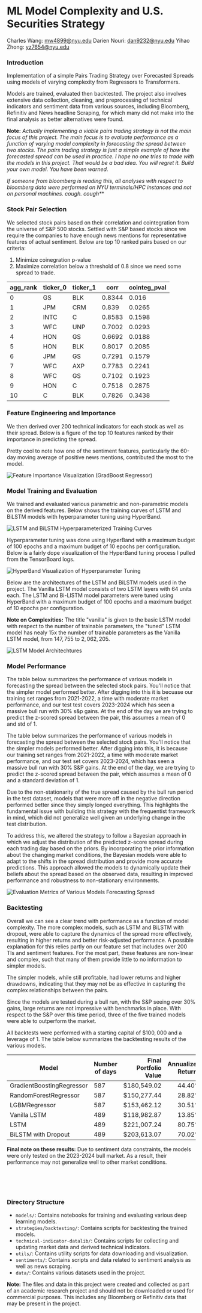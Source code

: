 # ML Model Complexity and U.S. Securities Strategy

Charles Wang: mw4899@nyu.edu
Darien Nouri: dan9232@nyu.edu
Yihao Zhong: yz7654@nyu.edu

### Introduction


Implementation of a simple Pairs Trading Strategy over Forecasted Spreads using models of varying complexity from Regressors to Transformers.

Models are trained, evaluated then backtested. The project also involves extensive data collection, cleaning, and preprocessing of technical indicators and sentiment data from various sources, including Bloomberg, Refinitiv and News headline Scraping, for which many did not make into the final analysis as better alternatives were found.


**Note:** *Actually implementing a viable pairs trading strategy is not the main focus of this project. The main focus is to evaluate performance as a function of varying model complexity in forecasting the spread between two stocks. The pairs trading strategy is just a simple example of how the forecasted spread can be used in practice. I hope no one tries to trade with the models in this project. That would be a bad idea. You will regret it. Build your own model. You have been warned.*

*If someone from bloomberg is reading this, all analyses with respect to bloomberg data were performed on NYU terminals/HPC instances and not on personal machines. cough. cough\***

### Stock Pair Selection

We selected stock pairs based on their correlation and cointegration from the universe of S&P 500 stocks. Settled with S&P based stocks since we require the companies to have enough news mentions for representative features of actual sentiment. Below are top 10 ranked pairs based on our criteria:

1. Minimize coinegration p-value
2. Maximize correlation below a threshold of 0.8 since we need some spread to trade.


| agg_rank | ticker_0 | ticker_1 | corr   | cointeg_pval |
|----------|----------|----------|--------|--------------|
| 0        | GS       | BLK      | 0.8344 | 0.016        |
| 1        | JPM      | CRM      | 0.839  | 0.0265       |
| 2        | INTC     | C        | 0.8583 | 0.1598       |
| 3        | WFC      | UNP      | 0.7002 | 0.0293       |
| 4        | HON      | GS       | 0.6692 | 0.0188       |
| 5        | HON      | BLK      | 0.8017 | 0.2085       |
| 6        | JPM      | GS       | 0.7291 | 0.1579       |
| 7        | WFC      | AXP      | 0.7783 | 0.2241       |
| 8        | WFC      | GS       | 0.7102 | 0.1923       |
| 9        | HON      | C        | 0.7518 | 0.2875       |
| 10       | C        | BLK      | 0.7826 | 0.3438       |
 

### Feature Engineering and Importance
We then derived over 200 technical indicators for each stock as well as their spread. Below is a figure of the top 10 features ranked by their importance in predicting the spread. 

Pretty cool to note how one of the sentiment features, particularly the 60-day moving average of positive news mentions, contributed the most to the model.

![Feature Importance Visualization (GradBoost Regressor)](figures/image-2.png)

### Model Training and Evaluation

We trained and evaluated various parametric and non-parametric models on the derived features. Below shows the training curves of LSTM and BiLSTM models with hyperparameter tuning using HyperBand.

![LSTM and BiLSTM Hyperparameterized Training Curves](figures/image.png)

Hyperparameter tuning was done using HyperBand with a maximum budget of 100 epochs and a maximum budget of 10 epochs per configuration. Below is a fairly dope visualization of the HyperBand tuning process I pulled from the TensorBoard logs.

![HyperBand Visualization of Hyperparameter Tuning](figures/image-band.png)


Below are the architectures of the LSTM and BiLSTM models used in the project. The Vanilla LSTM model consists of two LSTM layers with 64 units each. The LSTM and Bi-LISTM model parameters were tuned using HyperBand with a maximum budget of 100 epochs and a maximum budget of 10 epochs per configuration. 

**Note on Complexities:** The title "vanilla" is given to the basic LSTM model with respect to the number of trainable parameters, the "tuned" LSTM model has nealy 15x the number of trainable parameters as the Vanilla LSTM model, from $147,755$ to $2,062,205$. 

![LSTM Model Architechtures](figures/image-4.png)


### Model Performance

The table below summarizes the performance of various models in forecasting the spread between the selected stock pairs. You'll notice that the simpler model performed better. After digging into this it is becuase our training set ranges from 2021-2022, a time with moderate market performance, and our test test covers 2023-2024 which has seen a massive bull run with 30% s&p gains. At the end of the day we are trying to predict the z-scored spread between the pair, this assumes a mean of 0 and std of 1. 

The table below summarizes the performance of various models in forecasting the spread between the selected stock pairs. You'll notice that the simpler models performed better. After digging into this, it is because our training set ranges from 2021-2022, a time with moderate market performance, and our test set covers 2023-2024, which has seen a massive bull run with 30% S&P gains. At the end of the day, we are trying to predict the z-scored spread between the pair, which assumes a mean of 0 and a standard deviation of 1.

Due to the non-stationarity of the true spread caused by the bull run period in the test dataset, models that were more off in the negative direction performed better since they simply longed everything. This highlights the fundamental issue with building this strategy with the frequentist framework in mind, which did not generalize well given an underlying change in the test distribution.

To address this, we altered the strategy to follow a Bayesian approach in which we adjust the distribution of the predicted z-score spread during each trading day based on the priors. By incorporating the prior information about the changing market conditions, the Bayesian models were able to adapt to the shifts in the spread distribution and provide more accurate predictions. This approach allowed the models to dynamically update their beliefs about the spread based on the observed data, resulting in improved performance and robustness to non-stationary environments.

![Evaluation Metrics of Various Models Forecasting Spread](figures/image-1.png)


### Backtesting

Overall we can see a clear trend with performance as a function of model complexity. The more complex models, such as LSTM and BiLSTM with dropout, were able to capture the dynamics of the spread more effectively, resulting in higher returns and better risk-adjusted performance. A possible explanation for this relies partly on our feature set that includes over 200 TIs and sentiment features. For the most part, these features are non-linear and complex, such that many of them provide little to no information to simpler models.  

The simpler models, while still profitable, had lower returns and higher drawdowns, indicating that they may not be as effective in capturing the complex relationships between the pairs. 

Since the models are tested during a bull run, with the S&P seeing over 30% gains, large returns are not impressive with benchmarks in place. With respect to the S&P over this time period, three of the five trained models were able to outperform the market.

All backtests were performed with a starting capital of $$100,000$ and a leverage of 1. The table below summarizes the backtesting results of the various models.



| Model                     | Number of days | Final Portfolio Value | Annualized Returns | Sharpe Ratio | Sortino Ratio | Max Drawdown | Average Return | Standard Deviation | CAGR        | r2              | mae              | mse              | rmse             |
|---------------------------|----------------|----------------------:|-------------------:|-------------:|--------------:|-------------:|---------------:|-------------------:|------------:|----------------:|----------------:|----------------:|----------------:|
| GradientBoostingRegressor | 587            |            $180,549.02 |             44.40% |       2.6620 |        3.8357 |      -34.95% |         0.15% |             1.10% |     44.33% |          0.6582 |          0.5729 |          0.5203 |          0.7213 |
| RandomForestRegressor     | 587            |            $150,277.44 |             28.82% |       1.8627 |        2.5793 |      -40.26% |         0.11% |             1.10% |     28.75% |          0.6885 |          0.5479 |          0.4743 |          0.6887 |
| LGBMRegressor             | 587            |            $153,462.12 |             30.51% |       1.8692 |        2.6689 |      -40.01% |         0.11% |             1.15% |     30.45% |          0.6634 |          0.5547 |          0.5124 |          0.7158 |
| Vanilla LSTM              | 489            |            $118,982.87 |             13.85% |       0.6610 |        0.4621 |      -81.16% |         0.08% |             2.22% |     13.85% |         -0.1247 |          1.1471 |          1.7872 |          1.3369 |
| LSTM                      | 489            |            $221,007.24 |             80.75% |       4.1318 |        7.4471 |      -20.96% |         0.24% |             1.12% |     80.72% |          0.4565 |          0.8177 |          0.8636 |          0.9293 |
| BiLSTM with Dropout       | 489            |            $203,613.07 |             70.02% |       3.3429 |        4.3380 |      -24.15% |         0.22% |             1.25% |     69.99% |          0.4087 |          0.8358 |          0.9396 |          0.9694 |

**Final note on these results:** Due to sentiment data constraints, the models were only tested on the 2023-2024 bull market. As a result, their performance may not generalize well to other market conditions.

<br>
<br>
<br>

### Directory Structure

- `models/`: Contains notebooks for training and evaluating various deep learning models.
- `strategies/backtesting/`: Contains scripts for backtesting the trained models.
- `technical-indicator-datalib/`: Contains scripts for collecting and updating market data and derived technical indicators.
- `utils/`: Contains utility scripts for data downloading and visualization.
- `sentiments/`: Contains scripts and data related to sentiment analysis as well as news scraping.
- `data/`: Contains various datasets used in the project.


**Note:** The files and data in this project were created and collected as part of an academic research project and should not be downloaded or used for commercial purposes. This includes any Bloomberg or Refinitiv data that may be present in the project.